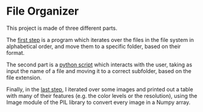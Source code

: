 # File Organizer

This project is made of three different parts.

The [first step](https://github.com/turriedoardo/file-organizer/blob/master/my_fileorganizer.ipynb) is a program which iterates over the files in the file system in alphabetical order, and move them to a specific folder, based on their format.

The second part is a [python script](https://github.com/turriedoardo/file-organizer/blob/master/addfile.py) which interacts with the user, taking as input the name of a file and moving it to a correct subfolder, based on the file extension.

Finally, in the [last step](https://github.com/turriedoardo/file-organizer/blob/master/my_fileorganizer.ipynb), I iterated over some images and printed out a table with many of their features (e.g. the color levels or the resolution), using the Image module of the PIL library to convert every image in a Numpy array.
